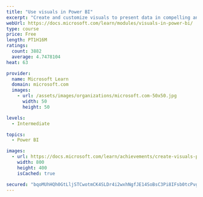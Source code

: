 ```yaml
---
title: "Use visuals in Power BI"
excerpt: "Create and customize visuals to present data in compelling and insightful ways."
webUrl: https://docs.microsoft.com/learn/modules/visuals-in-power-bi/
type: course
price: Free
length: PT1H16M
ratings:
  count: 3882
  average: 4.7478104
heat: 63

provider:
  name: Microsoft Learn
  domain: microsoft.com
  images:
    - url: /assets/images/organizations/microsoft.com-50x50.jpg
      width: 50
      height: 50

levels:
  - Intermediate

topics:
  - Power BI

images:
  - url: https://docs.microsoft.com/learn/achievements/create-visuals-power-bi-desktop-social.png
    width: 800
    height: 400
    isCached: true

secured: "bqoMUhHQh0GtLljSTCwotmCK4SLDr4i2wxhNgfJE14SoBsC3Pi8IFsb0tcPvgsmyXjWHYH2cOJeH7gfHGyTMbxkZdJCywhFXZc98W63AdiV9KYUFC2vkTkvDhqPiDN0HIIiceTV4AoUtZyu0asGfUHZ2tjxWgaO5EbbMp2LFXt7k3dM617myhLPUEaTFhbmOIp9tOqFeFKTl+aF4kUv0n/7FfST4yPj91DVeMvHQqbK1qpzYq8D8I/pKvUoMEBKpFpLi+WJ+W8jwuNSTrxDJDS2o8+UUXZ5lW2HqambUXLOXHkOlgzfn7aumFdvQuLshh0uTdJW/IIT5La1F8pwcLSyliJZQkqf1efTDStDqo9XguDicqMHVfybthbBiC8/jLfUDF41XqKOwe4Oq7IwN7e40uFdK9k8cyCKCtWh0DWI=;fWpBeNw+jCafZDSL8f/4ng=="
---
```


